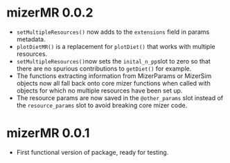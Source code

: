 # mizerMR 0.0.2

* `setMultipleResources()` now adds to the `extensions` field in params metadata.
* `plotDietMR()` is a replacement for `plotDiet()` that works with multiple
  resources.
* `setMultipleResources()`now sets the `inital_n_pp`slot to zero so that there
  are no spurious contributions to `getDiet()` for example.
* The functions extracting information from MizerParams or MizerSim objects now
all fall back onto core mizer functions when called with objects for which no
multiple resources have been set up.
* The resource params are now saved in the `@other_params` slot instead of the
  `resource_params` slot to avoid breaking core mizer code.

# mizerMR 0.0.1

* First functional version of package, ready for testing.
